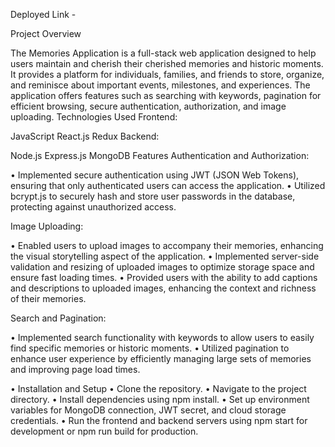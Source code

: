 Deployed Link -

Project Overview

The Memories Application is a full-stack web application designed to help users maintain and cherish their cherished memories and historic moments. It provides a platform for individuals, families, and friends to store, organize, and reminisce about important events, milestones, and experiences. The application offers features such as searching with keywords, pagination for efficient browsing, secure authentication, authorization, and image uploading.
Technologies Used
Frontend:

JavaScript React.js Redux Backend:

Node.js Express.js MongoDB Features Authentication and Authorization:

• Implemented secure authentication using JWT (JSON Web Tokens), ensuring that only authenticated users can access the application. • Utilized bcrypt.js to securely hash and store user passwords in the database, protecting against unauthorized access.

Image Uploading:

• Enabled users to upload images to accompany their memories, enhancing the visual storytelling aspect of the application. • Implemented server-side validation and resizing of uploaded images to optimize storage space and ensure fast loading times. • Provided users with the ability to add captions and descriptions to uploaded images, enhancing the context and richness of their memories.

Search and Pagination:

• Implemented search functionality with keywords to allow users to easily find specific memories or historic moments. • Utilized pagination to enhance user experience by efficiently managing large sets of memories and improving page load times.

• Installation and Setup • Clone the repository. • Navigate to the project directory. • Install dependencies using npm install. • Set up environment variables for MongoDB connection, JWT secret, and cloud storage credentials. • Run the frontend and backend servers using npm start for development or npm run build for production.
